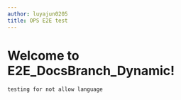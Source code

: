 ```yaml
---
author: luyajun0205
title: OPS E2E test
---
```


# Welcome to E2E_DocsBranch_Dynamic!

```notallowlanguage
testing for not allow language
```
